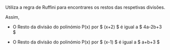 Utiliza a regra de Ruffini para encontrares os restos das respetivas divisões. 

Assim, 

 - O Resto da divisão do polinómio P(x) por $ (x+2) $ é igual a $ 4a-2b+3 $

 - O Resto da divisão do polinómio P(x) por $ (x-1) $ é igual a $ a+b+3 $
